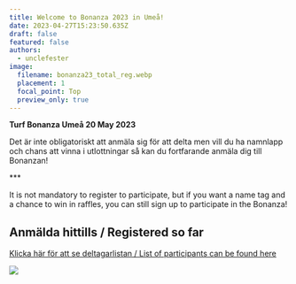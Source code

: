 ```yaml
---
title: Welcome to Bonanza 2023 in Umeå!
date: 2023-04-27T15:23:50.635Z
draft: false
featured: false
authors:
  - unclefester
image:
  filename: bonanza23_total_reg.webp
  placement: 1
  focal_point: Top
  preview_only: true
---
```

**Turf Bonanza Umeå 20 May 2023**

Det är inte obligatoriskt att anmäla sig för att delta men vill du ha namnlapp och chans att vinna i utlottningar så kan du fortfarande anmäla dig till Bonanzan!

\*\**

It is not mandatory to register to participate, but if you want a name tag and a chance to win in raffles, you can still sign up to participate in the Bonanza!

## Anmälda hittills / Registered so far

[Klicka här för att se deltagarlistan / List of participants can be found here](https://docs.google.com/spreadsheets/d/1VIhZgbedoMJbFI9ZsoL57SHwHEBEObUaBkBBl_ETwOk/edit?usp=sharing)

![](bonanza23_total.png)
